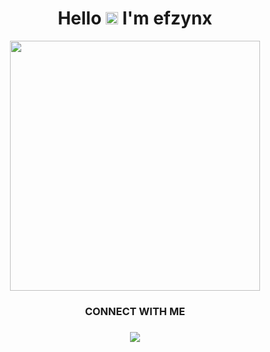 <h1 align="center">Hello <img src="https://user-images.githubusercontent.com/1303154/88677602-1635ba80-d120-11ea-84d8-d263ba5fc3c0.gif" width="20px" alt="hi"> I'm efzynx</h1>

<p align="center">
  <a href="https://instagram.com/efzyn_">
    <img src="https://i.ibb.co/LZ9QtBx/photo-2022-05-14-19-06-30.jpg" width="400px">
  </a>
</p>

<div align="center">
<h3> CONNECT WITH ME <h3>
  <a href="https://www.facebook.com/RedTripper"> <img src="https://img.shields.io/badge/Facebook-%234267B2.svg?&style=for-the-badge&logo=facebook&logoColor=white"></a>
</div>
